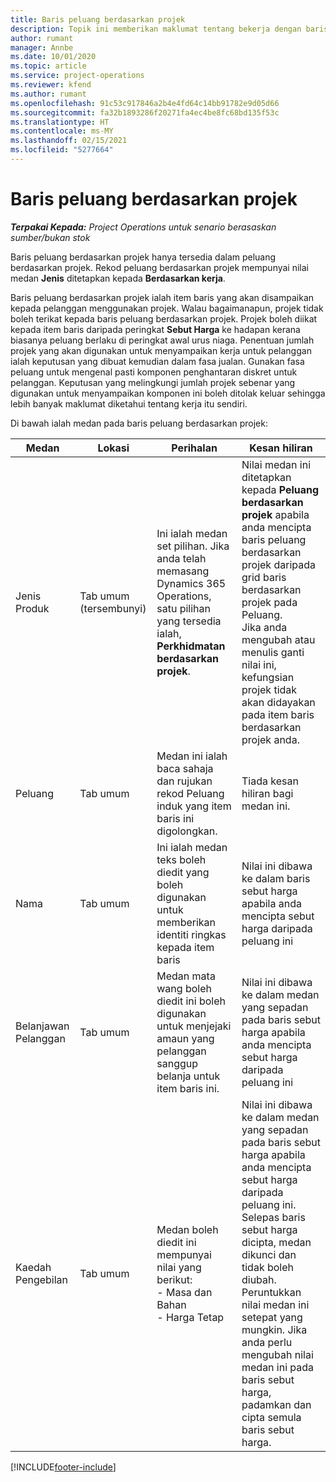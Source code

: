 ```yaml
---
title: Baris peluang berdasarkan projek
description: Topik ini memberikan maklumat tentang bekerja dengan baris peluang berdasarkan projek.
author: rumant
manager: Annbe
ms.date: 10/01/2020
ms.topic: article
ms.service: project-operations
ms.reviewer: kfend
ms.author: rumant
ms.openlocfilehash: 91c53c917846a2b4e4fd64c14bb91782e9d05d66
ms.sourcegitcommit: fa32b1893286f20271fa4ec4be8fc68bd135f53c
ms.translationtype: HT
ms.contentlocale: ms-MY
ms.lasthandoff: 02/15/2021
ms.locfileid: "5277664"
---
```

# <a name="project-based-opportunity-lines"></a>Baris peluang berdasarkan projek

_**Terpakai Kepada:** Project Operations untuk senario berasaskan sumber/bukan stok_


Baris peluang berdasarkan projek hanya tersedia dalam peluang berdasarkan projek. Rekod peluang berdasarkan projek mempunyai nilai medan **Jenis** ditetapkan kepada **Berdasarkan kerja**.

Baris peluang berdasarkan projek ialah item baris yang akan disampaikan kepada pelanggan menggunakan projek. Walau bagaimanapun, projek tidak boleh terikat kepada baris peluang berdasarkan projek. Projek boleh diikat kepada item baris daripada peringkat **Sebut Harga** ke hadapan kerana biasanya peluang berlaku di peringkat awal urus niaga. Penentuan jumlah projek yang akan digunakan untuk menyampaikan kerja untuk pelanggan ialah keputusan yang dibuat kemudian dalam fasa jualan. Gunakan fasa peluang untuk mengenal pasti komponen penghantaran diskret untuk pelanggan. Keputusan yang melingkungi jumlah projek sebenar yang digunakan untuk menyampaikan komponen ini boleh ditolak keluar sehingga lebih banyak maklumat diketahui tentang kerja itu sendiri.

Di bawah ialah medan pada baris peluang berdasarkan projek:

| **Medan** | **Lokasi** | **Perihalan** | **Kesan hiliran** |
| --- | --- | --- | --- |
| Jenis Produk | Tab umum (tersembunyi) | Ini ialah medan set pilihan. Jika anda telah memasang Dynamics 365 Operations, satu pilihan yang tersedia ialah, **Perkhidmatan berdasarkan projek**.  | Nilai medan ini ditetapkan kepada **Peluang berdasarkan projek** apabila anda mencipta baris peluang berdasarkan projek daripada grid baris berdasarkan projek pada Peluang. <br> Jika anda mengubah atau menulis ganti nilai ini, kefungsian projek tidak akan didayakan pada item baris berdasarkan projek anda. |
| Peluang | Tab umum | Medan ini ialah baca sahaja dan rujukan rekod Peluang induk yang item baris ini digolongkan. | Tiada kesan hiliran bagi medan ini. |
| Nama | Tab umum | Ini ialah medan teks boleh diedit yang boleh digunakan untuk memberikan identiti ringkas kepada item baris | Nilai ini dibawa ke dalam baris sebut harga apabila anda mencipta sebut harga daripada peluang ini |
| Belanjawan Pelanggan | Tab umum | Medan mata wang boleh diedit ini boleh digunakan untuk menjejaki amaun yang pelanggan sanggup belanja untuk item baris ini. | Nilai ini dibawa ke dalam medan yang sepadan pada baris sebut harga apabila anda mencipta sebut harga daripada peluang ini |
| Kaedah Pengebilan | Tab umum | Medan boleh diedit ini mempunyai nilai yang berikut:</br>- Masa dan Bahan</br>- Harga Tetap | Nilai ini dibawa ke dalam medan yang sepadan pada baris sebut harga apabila anda mencipta sebut harga daripada peluang ini. Selepas baris sebut harga dicipta, medan dikunci dan tidak boleh diubah. Peruntukkan nilai medan ini setepat yang mungkin. Jika anda perlu mengubah nilai medan ini pada baris sebut harga, padamkan dan cipta semula baris sebut harga. |


[!INCLUDE[footer-include](../includes/footer-banner.md)]